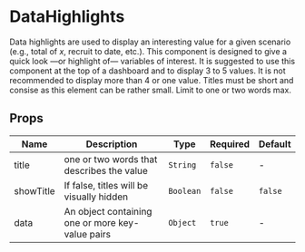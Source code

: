 # DataHighlights

Data highlights are used to display an interesting value for a given scenario (e.g., total of *x*, recruit to date, etc.). This component is designed to give a quick look &mdash;or highlight of&mdash; variables of interest. It is suggested to use this component at the top of a dashboard and to display 3 to 5 values. It is not recommended to display more than 4 or one value. Titles must be short and consise as this element can be rather small. Limit to one or two words max. 

## Props

<!-- @vuese:DataHighlights:props:start -->
|Name|Description|Type|Required|Default|
|---|---|---|---|---|
|title|one or two words that describes the value|`String`|`false`|-|
|showTitle|If false, titles will be visually hidden|`Boolean`|`false`|`false`|
|data|An object containing one or more key-value pairs|`Object`|`true`|-|

<!-- @vuese:DataHighlights:props:end -->


